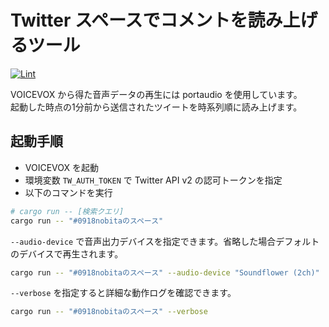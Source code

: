 # Twitter スペースでコメントを読み上げるツール

[![Lint](https://github.com/0918nobita/twitter-space-tts/actions/workflows/lint.yml/badge.svg)](https://github.com/0918nobita/twitter-space-tts/actions/workflows/lint.yml)

VOICEVOX から得た音声データの再生には portaudio を使用しています。  
起動した時点の1分前から送信されたツイートを時系列順に読み上げます。

## 起動手順

- VOICEVOX を起動
- 環境変数 `TW_AUTH_TOKEN` で Twitter API v2 の認可トークンを指定
- 以下のコマンドを実行

```bash
# cargo run -- [検索クエリ]
cargo run -- "#0918nobitaのスペース"
```

`--audio-device` で音声出力デバイスを指定できます。省略した場合デフォルトのデバイスで再生されます。

```bash
cargo run -- "#0918nobitaのスペース" --audio-device "Soundflower (2ch)"
```

`--verbose` を指定すると詳細な動作ログを確認できます。

```bash
cargo run -- "#0918nobitaのスペース" --verbose
```
